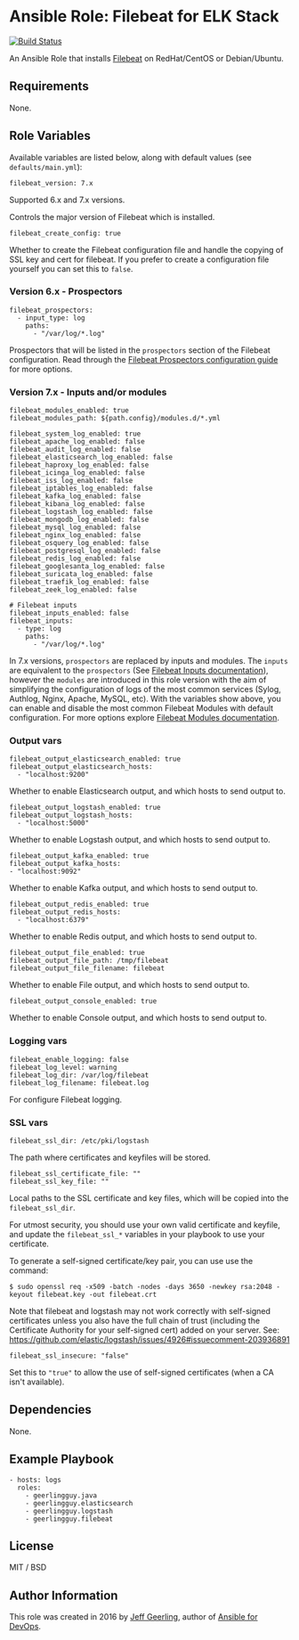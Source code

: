# Ansible Role: Filebeat for ELK Stack

[![Build Status](https://travis-ci.org/lucasmaurice/ansible-role-filebeat.svg?branch=master)](https://travis-ci.org/lucasmaurice/ansible-role-filebeat)

An Ansible Role that installs [Filebeat](https://www.elastic.co/products/beats/filebeat) on RedHat/CentOS or Debian/Ubuntu.

## Requirements

None.

## Role Variables

Available variables are listed below, along with default values (see `defaults/main.yml`):

    filebeat_version: 7.x

Supported 6.x and 7.x versions.

Controls the major version of Filebeat which is installed.

    filebeat_create_config: true

Whether to create the Filebeat configuration file and handle the copying of SSL key and cert for filebeat. If you prefer to create a configuration file yourself you can set this to `false`.

### Version 6.x - Prospectors

    filebeat_prospectors:
      - input_type: log
        paths:
          - "/var/log/*.log"

Prospectors that will be listed in the `prospectors` section of the Filebeat configuration. Read through the [Filebeat Prospectors configuration guide](https://www.elastic.co/guide/en/beats/filebeat/current/configuration-filebeat-options.html) for more options.


### Version 7.x - Inputs and/or modules

    filebeat_modules_enabled: true
    filebeat_modules_path: ${path.config}/modules.d/*.yml

    filebeat_system_log_enabled: true
    filebeat_apache_log_enabled: false
    filebeat_audit_log_enabled: false
    filebeat_elasticsearch_log_enabled: false
    filebeat_haproxy_log_enabled: false
    filebeat_icinga_log_enabled: false
    filebeat_iss_log_enabled: false
    filebeat_iptables_log_enabled: false
    filebeat_kafka_log_enabled: false
    filebeat_kibana_log_enabled: false
    filebeat_logstash_log_enabled: false
    filebeat_mongodb_log_enabled: false
    filebeat_mysql_log_enabled: false
    filebeat_nginx_log_enabled: false
    filebeat_osquery_log_enabled: false
    filebeat_postgresql_log_enabled: false
    filebeat_redis_log_enabled: false
    filebeat_googlesanta_log_enabled: false
    filebeat_suricata_log_enabled: false
    filebeat_traefik_log_enabled: false
    filebeat_zeek_log_enabled: false

    # Filebeat inputs
    filebeat_inputs_enabled: false
    filebeat_inputs:
      - type: log
        paths:
          - "/var/log/*.log"


In 7.x versions,  `prospectors` are replaced by inputs and modules. The 
`inputs` are equivalent to the `prospectors` (See [Filebeat Inputs 
documentation](https://www.elastic.co/guide/en/beats/filebeat/master/configuration-filebeat-options.html)), 
however the `modules` are introduced in this role version with the aim 
of simplifying the configuration of logs of the most common services 
(Sylog, Authlog, Nginx, Apache, MySQL, etc). With the variables show 
above, you can enable and disable the most common Filebeat Modules with 
default configuration. For more options explore [Filebeat Modules 
documentation](https://www.elastic.co/guide/en/beats/filebeat/current/filebeat-modules.html).

### Output vars

    filebeat_output_elasticsearch_enabled: true
    filebeat_output_elasticsearch_hosts:
      - "localhost:9200"

Whether to enable Elasticsearch output, and which hosts to send output to.

    filebeat_output_logstash_enabled: true
    filebeat_output_logstash_hosts:
      - "localhost:5000"

Whether to enable Logstash output, and which hosts to send output to.

    filebeat_output_kafka_enabled: true
    filebeat_output_kafka_hosts:
    - "localhost:9092"

Whether to enable Kafka output, and which hosts to send output to.

    filebeat_output_redis_enabled: true
    filebeat_output_redis_hosts:
      - "localhost:6379"

Whether to enable Redis output, and which hosts to send output to.

    filebeat_output_file_enabled: true
    filebeat_output_file_path: /tmp/filebeat
    filebeat_output_file_filename: filebeat

Whether to enable File output, and which hosts to send output to.

    filebeat_output_console_enabled: true

Whether to enable Console output, and which hosts to send output to.

### Logging vars

    filebeat_enable_logging: false
    filebeat_log_level: warning
    filebeat_log_dir: /var/log/filebeat
    filebeat_log_filename: filebeat.log

For configure Filebeat logging.

### SSL vars

    filebeat_ssl_dir: /etc/pki/logstash

The path where certificates and keyfiles will be stored.

    filebeat_ssl_certificate_file: ""
    filebeat_ssl_key_file: ""

Local paths to the SSL certificate and key files, which will be copied into the `filebeat_ssl_dir`.

For utmost security, you should use your own valid certificate and keyfile, and update the `filebeat_ssl_*` variables in your playbook to use your certificate.

To generate a self-signed certificate/key pair, you can use use the command:

    $ sudo openssl req -x509 -batch -nodes -days 3650 -newkey rsa:2048 -keyout filebeat.key -out filebeat.crt

Note that filebeat and logstash may not work correctly with self-signed certificates unless you also have the full chain of trust (including the Certificate Authority for your self-signed cert) added on your server. See: https://github.com/elastic/logstash/issues/4926#issuecomment-203936891

    filebeat_ssl_insecure: "false"

Set this to `"true"` to allow the use of self-signed certificates (when a CA isn't available).

## Dependencies

None.

## Example Playbook

    - hosts: logs
      roles:
        - geerlingguy.java
        - geerlingguy.elasticsearch
        - geerlingguy.logstash
        - geerlingguy.filebeat

## License

MIT / BSD

## Author Information

This role was created in 2016 by [Jeff Geerling](https://www.jeffgeerling.com/), author of [Ansible for DevOps](https://www.ansiblefordevops.com/).
